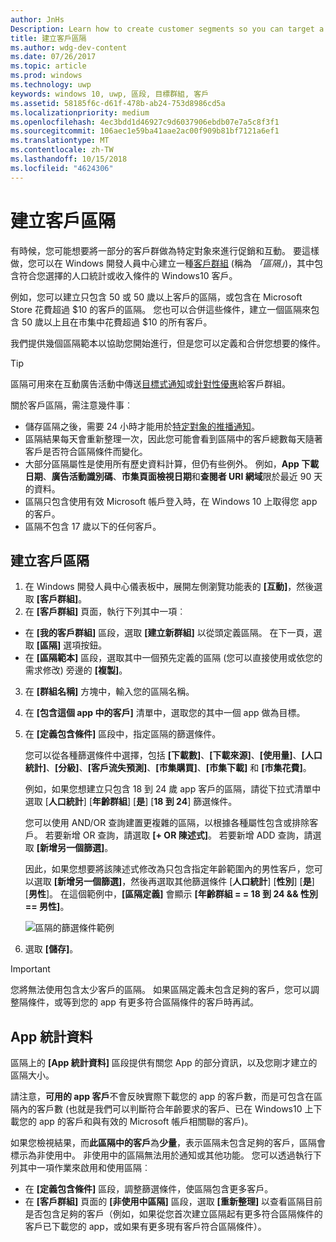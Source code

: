 ```yaml
---
author: JnHs
Description: Learn how to create customer segments so you can target a subset of your customer base for promotional or engagement purposes.
title: 建立客戶區隔
ms.author: wdg-dev-content
ms.date: 07/26/2017
ms.topic: article
ms.prod: windows
ms.technology: uwp
keywords: windows 10, uwp, 區段, 目標群組, 客戶
ms.assetid: 58185f6c-d61f-478b-ab24-753d8986cd5a
ms.localizationpriority: medium
ms.openlocfilehash: 4ec3bdd1d46927c9d6037906ebdb07e7a5c8f3f1
ms.sourcegitcommit: 106aec1e59ba41aae2ac00f909b81bf7121a6ef1
ms.translationtype: MT
ms.contentlocale: zh-TW
ms.lasthandoff: 10/15/2018
ms.locfileid: "4624306"
---
```

# <a name="create-customer-segments"></a>建立客戶區隔

有時候，您可能想要將一部分的客戶群做為特定對象來進行促銷和互動。 要這樣做，您可以在 Windows 開發人員中心建立一種[客戶群組](create-customer-groups.md) (稱為 *「區隔」*)，其中包含符合您選擇的人口統計或收入條件的 Windows10 客戶。

例如，您可以建立只包含 50 或 50 歲以上客戶的區隔，或包含在 Microsoft Store 花費超過 $10 的客戶的區隔。 您也可以合併這些條件，建立一個區隔來包含 50 歲以上且在市集中花費超過 $10 的所有客戶。 

我們提供幾個區隔範本以協助您開始進行，但是您可以定義和合併您想要的條件。

> [!TIP]
> 區隔可用來在互動廣告活動中傳送[目標式通知](send-push-notifications-to-your-apps-customers.md)或[針對性優惠](use-targeted-offers-to-maximize-engagement-and-conversions.md)給客戶群組。

關於客戶區隔，需注意幾件事︰
- 儲存區隔之後，需要 24 小時才能用於[特定對象的推播通知](send-push-notifications-to-your-apps-customers.md)。
- 區隔結果每天會重新整理一次，因此您可能會看到區隔中的客戶總數每天隨著客戶是否符合區隔條件而變化。
- 大部分區隔屬性是使用所有歷史資料計算，但仍有些例外。 例如，**App 下載日期**、**廣告活動識別碼**、**市集頁面檢視日期**和**查閱者 URI 網域**限於最近 90 天的資料。
- 區隔只包含使用有效 Microsoft 帳戶登入時，在 Windows 10 上取得您 app 的客戶。 
- 區隔不包含 17 歲以下的任何客戶。

## <a name="to-create-a-customer-segment"></a>建立客戶區隔

1.  在 Windows 開發人員中心儀表板中，展開左側瀏覽功能表的 **\[互動\]**，然後選取 **\[客戶群組\]**。
2.  在 **\[客戶群組\]** 頁面，執行下列其中一項︰
 - 在 **\[我的客戶群組\]** 區段，選取 **\[建立新群組\]** 以從頭定義區隔。 在下一頁，選取 **\[區隔\]** 選項按鈕。
 - 在 **\[區隔範本\]** 區段，選取其中一個預先定義的區隔 (您可以直接使用或依您的需求修改) 旁邊的 **\[複製\]**。
3.  在 **\[群組名稱\]** 方塊中，輸入您的區隔名稱。
4.  在 **\[包含這個 app 中的客戶\]** 清單中，選取您的其中一個 app 做為目標。
5.  在 **\[定義包含條件\]** 區段中，指定區隔的篩選條件。

    您可以從各種篩選條件中選擇，包括 **\[下載數\]**、**\[下載來源\]**、**\[使用量\]**、**\[人口統計\]**、**\[分級\]**、**\[客戶流失預測\]**、**\[市集購買\]**、**\[市集下載\]** 和 **\[市集花費\]**。

    例如，如果您想建立只包含 18 到 24 歲 app 客戶的區隔，請從下拉式清單中選取 [**人口統計**] [**年齡群組**] [**是**] [**18 到 24**] 篩選條件。

    您可以使用 AND/OR 查詢建置更複雜的區隔，以根據各種屬性包含或排除客戶。 若要新增 OR 查詢，請選取 **\[+ OR 陳述式\]**。 若要新增 ADD 查詢，請選取 **\[新增另一個篩選\]**。

    因此，如果您想要將該陳述式修改為只包含指定年齡範圍內的男性客戶，您可以選取 **\[新增另一個篩選\]**，然後再選取其他篩選條件 [**人口統計**] [**性別**] [**是**] [**男性**]。 在這個範例中，**\[區隔定義\]** 會顯示 **\[年齡群組 = = 18 到 24 &amp;&amp; 性別 == 男性\]**。

    ![區隔的篩選條件範例](images/create-segment-inclusions.png)
6. 選取 **\[儲存\]**。

> [!IMPORTANT]
> 您將無法使用包含太少客戶的區隔。 如果區隔定義未包含足夠的客戶，您可以調整隔條件，或等到您的 app 有更多符合區隔條件的客戶時再試。


## <a name="app-statistics"></a>App 統計資料

區隔上的 **\[App 統計資料\]** 區段提供有關您 App 的部分資訊，以及您剛才建立的區隔大小。

請注意，**可用的 app 客戶**不會反映實際下載您的 app 的客戶數，而是可包含在區隔內的客戶數 (也就是我們可以判斷符合年齡要求的客戶、已在 Windows10 上下載您的 app 的客戶和與有效的 Microsoft 帳戶相關聯的客戶)。

如果您檢視結果，而**此區隔中的客戶**為**少量**，表示區隔未包含足夠的客戶，區隔會標示為非使用中。 非使用中的區隔無法用於通知或其他功能。 您可以透過執行下列其中一項作業來啟用和使用區隔︰

- 在 **\[定義包含條件\]** 區段，調整篩選條件，使區隔包含更多客戶。
- 在 **\[客戶群組\]** 頁面的 **\[非使用中區隔\]** 區段，選取 **\[重新整理\]** 以查看區隔目前是否包含足夠的客戶（例如，如果從您首次建立區隔起有更多符合區隔條件的客戶已下載您的 app，或如果有更多現有客戶符合區隔條件）。
